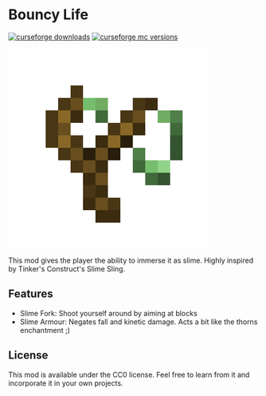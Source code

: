# Bouncy Life

[![curseforge downloads](http://cf.way2muchnoise.eu/full_bouncy-life_downloads.svg)](https://minecraft.curseforge.com/projects/bouncy-life)
[![curseforge mc versions](http://cf.way2muchnoise.eu/versions/bouncy-life.svg)](https://minecraft.curseforge.com/projects/bouncy-life)

![](src/main/resources/assets/bouncylife/icon_large.png?raw=true)

This mod gives the player the ability to immerse it as slime.
Highly inspired by Tinker's Construct's Slime Sling.

## Features
* Slime Fork: Shoot yourself around by aiming at blocks
* Slime Armour: Negates fall and kinetic damage. Acts a bit like the thorns enchantment ;)

## License

This mod is available under the CC0 license. Feel free to learn from it and incorporate it in your own projects.
